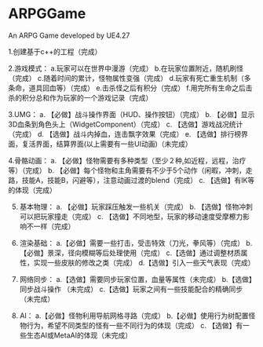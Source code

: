 # ARPGGame
An ARPG Game developed by UE4.27

1.创建基于c++的工程（完成）

2.游戏模式：
a.玩家可以在世界中漫游（完成）
b.在玩家位置附近，随机刷怪（完成）
c.随着时间的累计，怪物属性变强（完成）
d.玩家有死亡重生机制（多条命，道具回血等）（完成）
e.击杀怪之后有积分（完成）
f.用完所有生命之后击杀的积分总和作为玩家的一个游戏记录（完成）
			  
3.UMG： 
a. 【必做】战斗操作界面（HUD、操作按钮）（完成）
b. 【必做】显示3D血条到角色头上（WidgetComponent）（完成）
c. 【选做】游戏战况统计（完成）
d. 【选做】战斗内掉血，连击飘字效果（完成）
e. 【选做】排行榜界面，复活界面，结算界面(以上需要有一些UI动画)（未完成）

4.骨骼动画：
a. 【必做】怪物需要有多种类型（至少２种,如近程，远程，治疗等）（完成）
b. 【必做】每个怪物和主角需要有不少于5个动作（闲暇，冲刺，走路，技能A，技能B，闪避等），注意动画过渡的blend（完成）
c. 【选做】有IK等的体现（完成）
			
5. 基本物理：
a. 【必做】玩家踩压触发一些机关（完成）
b. 【选做】怪物冲刺可以把玩家撞走（完成）
c. 【选做】不同地型，玩家的移动速度受摩檫力影响不一样（完成）

6. 渲染基础：
a.【必做】需要一些打击，受击特效（刀光，拳风等）（完成）
b.【必做】景深，径向模糊等后处理使用（完成）
c.【选做】通过调整材质属性，实现一些皮肤的修改之类（完成）
d.【选做】引入一些天气表现（完成）

7. 网络同步：
a.【选做】需要同步玩家位置，血量等属性（未完成）
b.【选做】同步战斗操作 （未完成）
c.【选做】玩家之间有一些技能配合的精确同步（未完成）

8. AI：
a.【必做】怪物利用导航网格寻路（完成）
b.【必做】使用行为树配置怪物行为，希望不同类型的怪有一些不同行为的体现（完成）
c. 【选做】有一些生态AI或MetaAI的体现（未完成）







